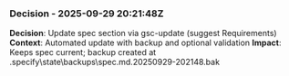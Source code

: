 ### Decision - 2025-09-29 20:21:48Z
**Decision**: Update spec section via gsc-update (suggest Requirements)
**Context**: Automated update with backup and optional validation
**Impact**: Keeps spec current; backup created at .specify\state\backups\spec.md.20250929-202148.bak
